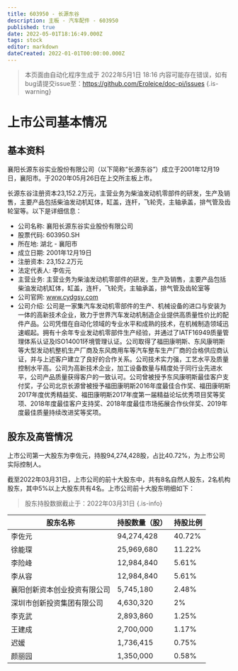 ```yaml
---
title: 603950 - 长源东谷
description: 主板 - 汽车配件 - 603950
published: true
date: 2022-05-01T18:16:49.000Z
tags: stock
editor: markdown
dateCreated: 2022-01-01T00:00:00.000Z
---
```


> 本页面由自动化程序生成于 2022年5月1日 18:16
> 内容可能存在错误，如有bug请提交issue至：https://github.com/Eroleice/doc-pi/issues
{.is-warning}

# 上市公司基本情况

## 基本资料

襄阳长源东谷实业股份有限公司（以下简称“长源东谷”）成立于2001年12月19日，襄阳市。于2020年05月26日在上交所主板上市。

长源东谷注册资本23,152.2万元，主营业务为柴油发动机零部件的研发，生产及销售，主要产品包括柴油发动机缸体，缸盖，连杆，飞轮壳，主轴承盖，排气管及齿轮室等。以下是详细信息：

- 公司名称: 襄阳长源东谷实业股份有限公司
- 股票代码: 603950.SH
- 所在地: 湖北 - 襄阳市
- 成立日期: 2001年12月19日
- 注册资本: 23,152.2万元
- 法定代表人: 李佐元
- 主营业务: 主营业务为柴油发动机零部件的研发，生产及销售，主要产品包括柴油发动机缸体，缸盖，连杆，飞轮壳，主轴承盖，排气管及齿轮室等
- 公司官网: www.cydgsy.com
- 公司介绍: 公司是一家集汽车发动机零部件的生产、机械设备的进口与安装为一体的高新技术企业，致力于世界汽车发动机制造企业提供高质量性价比的配件产品。公司凭借在自动化领域的专业水平和成熟的技术，在机械制造领域迅速崛起。拥有十余年专业发动机零部件生产经验，并通过了IATF16949质量管理体系认证及ISO14001环境管理认证。公司取得了福田康明斯、东风康明斯等大型发动机整机生产厂商及东风商用车等汽车整车生产厂商的合格供应商认证，并与上述客户建立了良好的合作关系。公司技术实力强，工艺水平及质量控制水平高。公司为高新技术企业，加工设备数量与精度处于同行业先进水平，公司产品质量获得客户的一致认可。公司曾被授予东风康明斯最佳客户支付奖，子公司北京长源曾被授予福田康明斯2016年度最佳合作奖、福田康明斯2017年度优秀精益奖、福田康明斯2017年度第一届精益论坛优秀项目奖等奖项、2018年度最佳客户支持奖、2018年度最佳市场拓展合作伙伴奖、2019年度最佳质量持续改进奖等奖项。


## 股东及高管情况

上市公司第一大股东为李佐元，持股94,274,428股，占比40.72%，为上市公司实际控制人。

截至2022年03月31日，上市公司的前十大股东中，共有8名自然人股东，2名机构股东，其中5%以上大股东共有4名。上市公司前十大股东明细如下：

> 股东持股数据截止于：2022年03月31日
{.is-info}

| 股东名称 | 持股数量（股） | 持股比例 |
| --- | --- | --- |
| 李佐元 | 94,274,428 | 40.72% |
| 徐能琛 | 25,969,680 | 11.22% |
| 李险峰 | 12,984,840 | 5.61% |
| 李从容 | 12,984,840 | 5.61% |
| 襄阳创新资本创业投资有限公司 | 5,745,180 | 2.48% |
| 深圳市创新投资集团有限公司 | 4,630,320 | 2% |
| 李克武 | 2,893,860 | 1.25% |
| 王建成 | 2,700,000 | 1.17% |
| 迟媛 | 1,736,415 | 0.75% |
| 颜丽园 | 1,350,000 | 0.58% |




